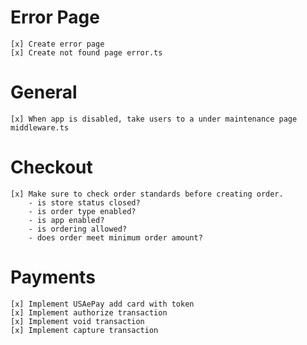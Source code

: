 # Error Page

    [x] Create error page
    [x] Create not found page error.ts

# General

    [x] When app is disabled, take users to a under maintenance page middleware.ts

# Checkout

    [x] Make sure to check order standards before creating order.
        - is store status closed?
        - is order type enabled?
        - is app enabled?
        - is ordering allowed?
        - does order meet minimum order amount?

# Payments

    [x] Implement USAePay add card with token
    [x] Implement authorize transaction
    [x] Implement void transaction
    [x] Implement capture transaction
